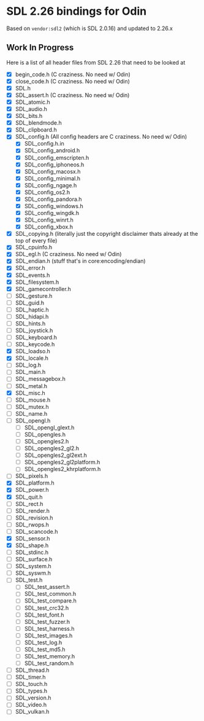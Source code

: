 # SDL 2.26 bindings for Odin
Based on `vendor:sdl2` (which is SDL 2.0.16) and updated to 2.26.x 

## Work In Progress
Here is a list of all header files from SDL 2.26 that need to be looked at

- [x] begin_code.h (C craziness. No need w/ Odin)
- [x] close_code.h (C craziness. No need w/ Odin)
- [x] SDL.h
- [x] SDL_assert.h (C craziness. No need w/ Odin)
- [x] SDL_atomic.h
- [x] SDL_audio.h
- [x] SDL_bits.h
- [x] SDL_blendmode.h
- [x] SDL_clipboard.h
- [x] SDL_config.h (All config headers are C craziness. No need w/ Odin)
  - [x] SDL_config.h.in
  - [x] SDL_config_android.h
  - [x] SDL_config_emscripten.h
  - [x] SDL_config_iphoneos.h
  - [x] SDL_config_macosx.h
  - [x] SDL_config_minimal.h
  - [x] SDL_config_ngage.h
  - [x] SDL_config_os2.h
  - [x] SDL_config_pandora.h
  - [x] SDL_config_windows.h
  - [x] SDL_config_wingdk.h
  - [x] SDL_config_winrt.h
  - [x] SDL_config_xbox.h
- [x] SDL_copying.h (literally just the copyright disclaimer thats already at the top of every file)
- [x] SDL_cpuinfo.h
- [x] SDL_egl.h (C craziness. No need w/ Odin)
- [x] SDL_endian.h (stuff that's in core:encoding/endian)
- [x] SDL_error.h
- [x] SDL_events.h
- [x] SDL_filesystem.h
- [x] SDL_gamecontroller.h
- [ ] SDL_gesture.h
- [ ] SDL_guid.h
- [ ] SDL_haptic.h
- [ ] SDL_hidapi.h
- [ ] SDL_hints.h
- [ ] SDL_joystick.h
- [ ] SDL_keyboard.h
- [ ] SDL_keycode.h
- [x] SDL_loadso.h
- [x] SDL_locale.h
- [ ] SDL_log.h
- [ ] SDL_main.h
- [ ] SDL_messagebox.h
- [ ] SDL_metal.h
- [x] SDL_misc.h
- [ ] SDL_mouse.h
- [ ] SDL_mutex.h
- [ ] SDL_name.h
- [ ] SDL_opengl.h
  - [ ] SDL_opengl_glext.h
  - [ ] SDL_opengles.h
  - [ ] SDL_opengles2.h
  - [ ] SDL_opengles2_gl2.h
  - [ ] SDL_opengles2_gl2ext.h
  - [ ] SDL_opengles2_gl2platform.h
  - [ ] SDL_opengles2_khrplatform.h
- [ ] SDL_pixels.h
- [x] SDL_platform.h
- [x] SDL_power.h
- [x] SDL_quit.h
- [ ] SDL_rect.h
- [ ] SDL_render.h
- [ ] SDL_revision.h
- [ ] SDL_rwops.h
- [ ] SDL_scancode.h
- [x] SDL_sensor.h
- [x] SDL_shape.h
- [ ] SDL_stdinc.h
- [ ] SDL_surface.h
- [ ] SDL_system.h
- [ ] SDL_syswm.h
- [ ] SDL_test.h
  - [ ] SDL_test_assert.h
  - [ ] SDL_test_common.h
  - [ ] SDL_test_compare.h
  - [ ] SDL_test_crc32.h
  - [ ] SDL_test_font.h
  - [ ] SDL_test_fuzzer.h
  - [ ] SDL_test_harness.h
  - [ ] SDL_test_images.h
  - [ ] SDL_test_log.h
  - [ ] SDL_test_md5.h
  - [ ] SDL_test_memory.h
  - [ ] SDL_test_random.h
- [ ] SDL_thread.h
- [ ] SDL_timer.h
- [ ] SDL_touch.h
- [ ] SDL_types.h
- [ ] SDL_version.h
- [ ] SDL_video.h
- [ ] SDL_vulkan.h

